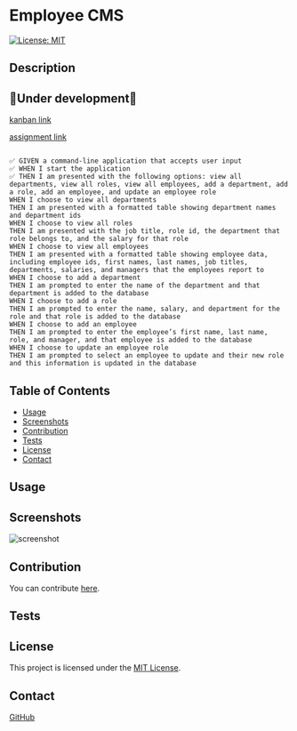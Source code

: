 # Employee CMS
[![License: MIT](https://img.shields.io/badge/License-MIT-blue.svg)](https://opensource.org/licenses/MIT)
## Description
## 🚧Under development🚧
[kanban link](https://github.com/users/jroller33/projects/4) 
<br/>

[assignment link](https://courses.bootcampspot.com/courses/1817/assignments/29396)
```

✅ GIVEN a command-line application that accepts user input
✅ WHEN I start the application
✅ THEN I am presented with the following options: view all departments, view all roles, view all employees, add a department, add a role, add an employee, and update an employee role
WHEN I choose to view all departments
THEN I am presented with a formatted table showing department names and department ids
WHEN I choose to view all roles
THEN I am presented with the job title, role id, the department that role belongs to, and the salary for that role
WHEN I choose to view all employees
THEN I am presented with a formatted table showing employee data, including employee ids, first names, last names, job titles, departments, salaries, and managers that the employees report to
WHEN I choose to add a department
THEN I am prompted to enter the name of the department and that department is added to the database
WHEN I choose to add a role
THEN I am prompted to enter the name, salary, and department for the role and that role is added to the database
WHEN I choose to add an employee
THEN I am prompted to enter the employee’s first name, last name, role, and manager, and that employee is added to the database
WHEN I choose to update an employee role
THEN I am prompted to select an employee to update and their new role and this information is updated in the database
```
## Table of Contents
- [Usage](#usage)
- [Screenshots](#screenshots)
- [Contribution](#contribution)
- [Tests](#tests)
- [License](#license)
- [Contact](#contact)


## Usage

## Screenshots
![screenshot](./screenshots/screenshot.png)

## Contribution
You can contribute [here](https://github.com/jroller33/Employee-CMS).

## Tests

## License
This project is licensed under the [MIT License](https://www.mit.edu/~amini/LICENSE.md).

## Contact
[GitHub](https://github.com/jroller33)

